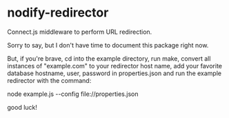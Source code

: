 nodify-redirector
=================

Connect.js middleware to perform URL redirection.

Sorry to say, but I don't have time to document this package right now.

But, if you're brave, cd into the example directory, run make, convert all
instances of "example.com" to your redirector host name, add your favorite
database hostname, user, password in properties.json and run the example
redirector with the command:

  node example.js --config file://properties.json

good luck!

